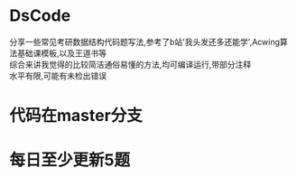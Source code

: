# DsCode
分享一些常见考研数据结构代码题写法,参考了b站'我头发还多还能学',Acwing算法基础课模板,以及王道书等\
综合来讲我觉得的比较简洁通俗易懂的方法,均可编译运行,带部分注释\
水平有限,可能有未检出错误
# 代码在master分支
# 每日至少更新5题

